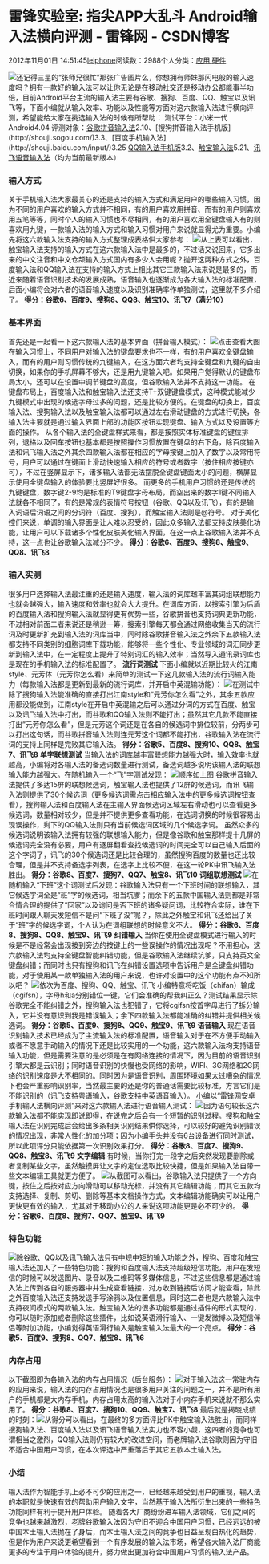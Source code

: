 
# 雷锋实验室: 指尖APP大乱斗 Android输入法横向评测 - 雷锋网 - CSDN博客


2012年11月01日 14:51:45[leiphone](https://me.csdn.net/leiphone)阅读数：2988个人分类：[应用																](https://blog.csdn.net/leiphone/article/category/873392)[硬件																](https://blog.csdn.net/leiphone/article/category/877730)[
							](https://blog.csdn.net/leiphone/article/category/873392)


![](http://www.leiphone.com/wp-content/uploads/2012/11/input.jpg)还记得三星的“张师兄很忙”那张广告图片么，你想拥有师妹那闪电般的输入速度吗？拥有一款好的输入法可以让你无论是在移动社交还是移动办公都能事半功倍，目前Android平台主流的输入法主要有谷歌、搜狗、百度、QQ、触宝以及讯飞等，下面小编就从输入效率、功能以及性能等方面对这六款输入法进行横向评测，希望能给大家在挑选输入法的时候有所帮助：
测试平台：小米一代 Android4.04
评测对象：[谷歌拼音输入法](https://play.google.com/store/apps/details?id=com.google.android.inputmethod.pinyin&feature=search_result#?t=W251bGwsMSwxLDEsImNvbS5nb29nbGUuYW5kcm9pZC5pbnB1dG1ldGhvZC5waW55aW4iXQ..)2.10、[搜狗拼音输入法手机版](http://shouji.sogou.com/)3.3、[百度手机输入法](http://shouji.baidu.com/input/)3.25
[QQ输入法手机版](http://mobile.qq.com/py/)3.2、[触宝输入法](http://www.cootek.cn/input_f.html)5.21、[讯飞语音输入法](http://ime.voicecloud.cn/index.html)（均为当前最新版本）
### 输入方式
关于手机输入法大家最关心的还是支持的输入方式和满足用户的哪些输入习惯，因为不同的用户喜欢的输入方式并不相同，有的用户喜欢用拼音、而有的用户则喜欢用五笔等等，同时个人的输入习惯也不尽相同，有的用户喜欢用全键盘输入有的则喜欢用九键，一款输入法的输入方式和输入习惯对用户来说就显得尤为重要。小编先将这六款输入法支持的输入方式整理成表格供大家参考：
![](http://www.leiphone.com/wp-content/uploads/2012/11/function.jpg)从上表可以看出，触宝输入法支持的输入方式在这六款输入法中是最多的，不过话又说回来，它多出来的中文注音和中文仓颉输入方式国内有多少人会用呢？抛开这两种方式之外，百度输入法和QQ输入法在支持的输入方式上相比其它三款输入法来说是最多的，而近来随着语音识别技术的发展成熟，语音输入也逐渐成为各大输入法的标准配置，后面小编将会对六者的语音输入速度以及识别准确率作单独测试，这里就不多介绍了。
**得分：谷歌6、百度9、搜狗8、QQ8、触宝10、讯飞7（满分10）**
### 基本界面
首先还是一起看一下这六款输入法的基本界面（拼音输入模式）：
![](http://www.leiphone.com/wp-content/uploads/2012/10/shurufa.jpg)点击查看大图
在输入习惯上，不同用户对输入法的键盘要求也不一样，有的用户喜欢全键盘输入，而有的用户则习惯传统的九键输入，在这方面六者均支持全键盘和九键的自由切换，如果你的手机屏幕不够大，还是用九键输入吧。如果用户觉得默认的键盘布局太小，还可以在设置中调节键盘的高度，但谷歌输入法并不支持这一功能。
在键盘布局上，百度输入法和触宝输入法还支持T+双键键盘模式，这种模式能减少九键模式中出现的候选字母过多的问题，还是比较方便的。在键盘的切换上，百度输入法、搜狗输入法以及触宝输入法都可以通过左右滑动键盘的方式进行切换，各输入法主要就是通过输入界面上部的功能区按钮实现键盘、输入方式以及设置等方面的操作。
从各个输入法的全键盘样式来看，都是按照实体标准键盘的键位排列，退格以及回车按钮也基本都是按照操作习惯放置在键盘的右下角，除百度输入法和讯飞输入法之外其余四款输入法都在相应的字母按键上加入了数字以及常用符号，用户可以通过在键面上滑动快速输入相应的符号或者数字（按住相应按键亦可），不过在竖屏显示下，诸多输入法都无法摆脱全键盘键面太小的问题，横屏显示使用全键盘输入的体验要比竖屏好很多。
而更多的手机用户习惯的还是传统的九键键盘，数字键2-9均是标准的T9键盘字母布局，而空出来的数字1键不同输入法就各不相同了，有的是常规的表情符号按钮（谷歌、QQ以及讯飞），有的是输入词语后词语之间的分词符（百度、搜狗），而触宝输入法则是@符号。
对于美化控们来说，单调的输入界面是让人难以忍受的，因此众多输入法都支持皮肤美化功能，让用户可以下载诸多个性化皮肤美化输入界面，在这一点上谷歌输入法并不支持，这一点也让谷歌输入法减分不少。
**得分：谷歌6、百度9、搜狗8、触宝9、QQ8、讯飞8**
### 输入实测
很多用户选择输入法最注重的还是输入速度，输入法的词库越丰富其词组联想能力也就会越强大，输入速度和效率也就会大大提升。在词库方面，以搜索引擎为后盾的百度输入法和搜狗输入法就显得更有优势一些，谷歌拼音也支持词典更新功能，不过相对前面二者来说还是稍逊一筹，搜索引擎每天都会通过网络收集当天的流行词及时更新扩充到输入法的词库当中，同时除谷歌拼音输入法之外余下五款输入法都支持不同类别的细胞词库下载功能，能够将一些个性化、专业领域的词汇同步更新到输入法中，在一定程度上提升了特别词汇的输入效率；当然导入通讯录词库也是现在的手机输入法的标准配置了。
**流行词测试**
下面小编就以近期比较火的江南style、元芳体（元芳你怎么看）来简单的测试一下这几款输入法的流行词输入能力（每款输入法都是更新到最新的流行词库，并开启中英混输功能）：
![](http://www.leiphone.com/wp-content/uploads/2012/11/style.png)在测试中除了搜狗输入法能准确的直接打出江南style和“元芳你怎么看”之外，其余五款应用都没能做到，江南style在开启中英混输之后可以通过分词的方式在百度、触宝以及讯飞输入法中打出，而谷歌和QQ输入法则不能打出；虽然其它几款不能直接打出”元芳你怎么看”，但是元芳这个词还是在各自的候选词中排位较前，分两步可以打出这句话，而谷歌拼音输入法则连元芳这个词都不能打出，谷歌输入法在流行词的支持上同样是完败其它输入法。
**得分：谷歌5、百度8、搜狗10、QQ8、触宝7、讯飞8**
**单字联想测试**
当输入法的词库越丰富联想能力越强大时，输入效率也就越高，小编将对各输入法的备选词数量进行测试，备选词越多说明该输入法的联想输入能力越强大。在随机输入一个“飞”字测试发现：
![](http://www.leiphone.com/wp-content/uploads/2012/11/fly.jpg)顺序如上图
谷歌拼音输入法提供了多达15屏的联想候选词，触宝输入法也提供了12屏的候选词，而讯飞输入法则提供了30个候选词（更多候选词需点击相应输入法中的更多候选词按钮查看），搜狗输入法和百度输入法在主输入界面候选词区域左右滑动也可以查看更多候选词，数量相对较少，但是并不提供更多查看功能，在选词切换的时候很容易出现误操作，剩下的QQ输入法则只有当前候选词区域的几个候选字词。
虽然众多的候选词说明该输入法拥有较强的联想输入能力，但是像谷歌和触宝那样提十几屏的候选词完全没有必要，用户有逐屏翻看查找候选词的时间完全可以自己输入后面的这个字词了，讯飞的30个候选词还是比较合理的，虽然搜狗百度的数量也还比较合理，但是并不支持备选字列表，在选字上比较不便，在这一轮PK中讯飞输入法胜出。
**得分：谷歌8、百度7、搜狗7、QQ7、触宝8、讯飞10**
**词组联想测试**
![](http://www.leiphone.com/wp-content/uploads/2012/11/xiaban.jpg)在随机输入“下班”这个词测试后发现：谷歌输入法只有一个下班时间的联想输入，其它候选字词全是“班”字的候选词，相当坑爹；而余下的五款中国输入法则都是非常合情合理的提供了“回家”以及询问是否下班的诸多疑问词，比较符合实际，谁在下班时间跟人聊天发短信不是问“下班了没”呢？，除此之外触宝和讯飞还给出了关于“班”字的候选字词，个人认为在词组联想的时候意义不大。
**得分：谷歌6、百度8、搜狗8、QQ8、触宝9、讯飞9**
**纠错输入**
当你在使用全键盘模式进行输入的时候是不是经常会出现按到旁边的按键上的一些误操作的情况出现呢？不用担心，这六款输入法均支持全键盘智能纠错功能，但是谷歌输入法继续坑爹，只支持英文全键盘纠错；而同时也只有搜狗和讯飞在纠错设置选项中告诉用户是全键盘纠错功能，对于使用某一款单独输入法的用户来说，也许对设置中的这个功能有点不知所以吧？
![](http://www.leiphone.com/wp-content/uploads/2012/11/error.jpg)依次为百度、搜狗、QQ、触宝、讯飞
小编特意将吃饭（chifan）输成（cgifsn），字母h和a分别错位一键，它们会准确的帮我纠正么？测试结果显示除谷歌完全不能纠错之外，搜狗输入法也犯错了，它将cgifsn按首字母进行了拆分输入，它并没有意识到我是错误输入；余下四款输入法都能准确的纠错并提供相关候选词。
**得分：谷歌5、百度9、搜狗8、QQ9、触宝9、讯飞9**
**语音输入**
现在语音识别输入技术已经成为了主流输入法的标准配置，语音输入对于在不方便手动输入或者不愿意手动输入的情况下还是比较实用的一个功能，这六款输入法均支持语音输入功能，但是需要注意的是必须是在有网络连接的情况下，因为目前的语音识别引擎大都是云识别；同时语音识别的快慢也受网络的影响，WIFI、3G网络和2G网络的识别速度是大不相同的。同时因为是语音识别，周围环境如果太过嘈杂的情况下也会严重影响识别率，当然最主要的还是你的普通话需要比较标准，方言它们是不能识别的（讯飞支持粤语输入，谷歌支持中英语音输入）。
小编以“雷锋网安卓手机输入法横向评测”来对这六款输入法进行语音输入测试：
![](http://www.leiphone.com/wp-content/uploads/2012/11/sougou-chubao.jpg)因为语句较长这六款输入法都不能实现即说即得，在说完之后会有一个短暂的识别过程。搜狗和触宝输入法在识别完成后会给出多条相关识别结果供你选择，可以较好的避免识别错误的情况出现，非常人性化的加分项；因为小编手头并没有6台设备进行同时测试，所以此项评分只能依据第一次识别效果打分。
**得分：谷歌8、百度7、搜狗9、QQ8、触宝8、讯飞9**
**文字编辑**
有时候，当你打完一段字之后突然发现要删除或者复制某些文字，虽然触摸屏让文字的定位选取比较快捷，但是如果输入法自带一些文本编辑工具就更方便了。
![](http://www.leiphone.com/wp-content/uploads/2012/11/edit.jpg)从截图可以看出，谷歌输入法只提供了一个方向键，按住之后按对应方向滑动可以移动光标，并没有其它编辑功能；而其它五款均支持选择、复制、剪切、删除等基本文档操作方式，文本编辑功能确实可以让用户更快更有效的输入，尤其对于移动办公的人来说这项功能更是必不可少的。
**得分：谷歌6、百度8、搜狗7、QQ7、触宝9、讯飞9**
### 特色功能
![](http://www.leiphone.com/wp-content/uploads/2012/11/special.jpg)除谷歌、QQ以及讯飞输入法只有中规中矩的输入功能之外，搜狗、百度和触宝输入法还加入了一些特色功能：搜狗和百度输入法支持超级短信功能，用户在发短信的时候可以发送图片、录音以及二维码等多媒体信息，不过这些信息都是通过输入法上传到各自的服务器中并生成查看链接，对方收到链接后访问才能查看，除此之外百度输入法还支持发送手写涂鸦以及位置信息，同时这二者也是六款输入法中支持夜间模式的两款输入法。触宝输入法的很多功能都是通过插件的形式实现的，你可以随时添加或者删除这些插件，比如说英语滑行输入、一键发微博以及短信伴侣等附加功能，小编觉得英语滑行输入是触宝输入法最大的一个亮点。
**得分：谷歌5、百度9、搜狗8、QQ7、触宝8、讯飞6**
### 内存占用
以下截图即为各输入法的内存占用情况（后台服务）：
![](http://www.leiphone.com/wp-content/uploads/2012/11/ram.jpg)对于输入法这一常驻内存的应用来说，输入法的内存占用情况也是很多用户关注的问题之一，并不是所有用户的手机都是大内存手机，内存占用太高的输入法对于小内存手机来说就不那么实用了。
**得分：谷歌8、百度7、搜狗10、QQ9、触宝7、讯飞8**
最后就是揭晓成绩的时刻：![](http://www.leiphone.com/wp-content/uploads/2012/11/score3.jpg)从得分可以看出，在最终的多方面评比PK中触宝输入法胜出，而同样搜狗输入法、百度输入法以及讯飞语音输入法实力也不容小觑，这四者的竞争也可谓相当之激烈，QQ输入法则仍有较大的改进空间，而老牌输入法谷歌则因为守旧不适合中国用户习惯，在本次评选中严重落后于其它五款本土输入法。
### 小结
输入法作为智能手机上必不可少的应用之一，已经越来越受到用户的重视，输入法的本职就是快速有效的帮助用户输入文字，当然基于输入法所衍生出来的一些特色功能同样有利于提升用户体验。
随着各大厂商纷纷进军输入法领域，它们之间的竞争也越来越激烈，老牌谷歌输入法因为守旧不迎合中国用户习惯，已经远远的被中国本土输入法抛在了身后，而本土输入法之间的竞争也日益呈现白热化的趋势，但是作为用户来说更希望看到一个有序发展的输入法市场，希望各大输入法厂商能更多的专注于用户体验的提升，努力做出更加符合中国用户习惯的输入法产品。

